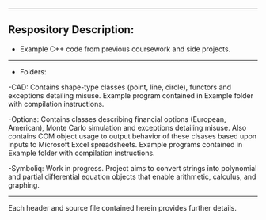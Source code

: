 ----------------------------------------------------------------------------------------------------------------------------------
Respository Description:
----------------------------------------------------------------------------------------------------------------------------------
* Example C++ code from previous coursework and side projects. 
----------------------------------------------------------------------------------------------------------------------------------
* Folders:

-CAD: Contains shape-type classes (point, line, circle), functors and exceptions detailing misuse. Example program contained in Example folder with compilation instructions. 

-Options: Contains classes describing financial options (European, American), Monte Carlo simulation and exceptions detailing misuse. Also contains COM object usage to output behavior of these clsases based upon inputs to Microsoft Excel spreadsheets. Example programs contained in Example folder with compilation instructions.

-Symboliq: Work in progress. Project aims to convert strings into polynomial and partial differential equation objects that enable arithmetic, calculus, and graphing.

----------------------------------------------------------------------------------------------------------------------------------

Each header and source file contained herein provides further details.
